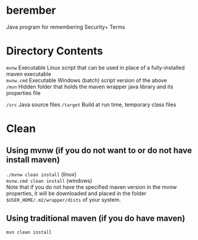 # berember
Java program for remembering Security+ Terms

# Directory Contents
`mvnw` Executable Linux script that can be used in place of a fully-installed maven executable<br />
`mvnw.cmd` Executable Windows (batch) script version of the above<br />
`/mvn` Hidden folder that holds the maven wrapper java library and its properties file <br />

`/src` Java source files
`/target` Build at run time, temporary class files

# Clean

## Using mvnw (if you do not want to or do not have install maven)
`./mvnw clean install` (linux)<br/>
`mvnw.cmd clean install` (windows)<br/>
Note that if you do not have the specified maven version in the mvnw properties, it will be downloaded and placed in the folder `$USER_HOME/.m2/wrapper/dists` of your system.


## Using traditional maven (if you do have maven)
`mvn clean install`<br/>

